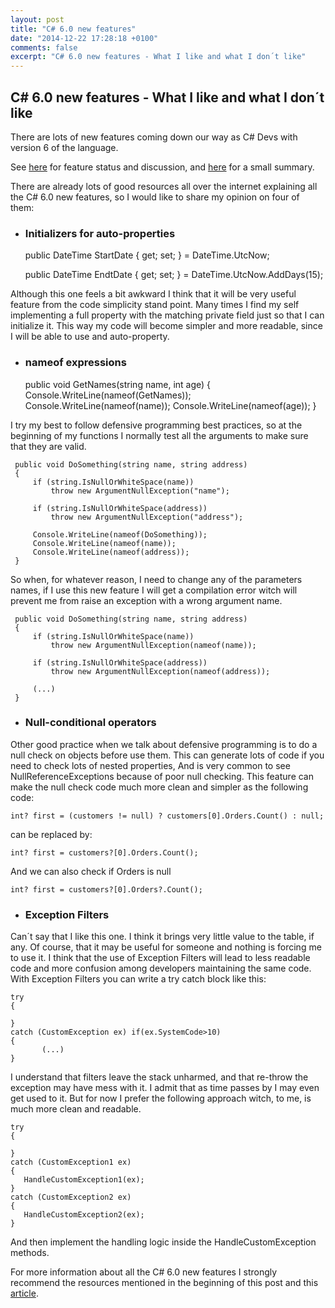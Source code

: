 ```yaml
---
layout: post
title: "C# 6.0 new features"
date: "2014-12-22 17:28:18 +0100"
comments: false
excerpt: "C# 6.0 new features - What I like and what I don´t like"
---
```


##  C# 6.0 new features - What I like and what I don´t like

There are lots of new features coming down our way as C# Devs with version 6 of the language.

See [here](http://roslyn.codeplex.com/wikipage?title=Language%20Feature%20Status "Feature Status") for feature status and discussion, and [here](http://channel9.msdn.com/Events/Visual-Studio/Connect-event-2014/116 "Features Summary") for a small summary.

There are already lots of good resources all over the internet explaining all the C# 6.0 new features, so I would like to share my opinion on four of them:

- ### Initializers for auto-properties


    public DateTime StartDate { get; set; } = DateTime.UtcNow;

    public DateTime EndtDate { get; set; } = DateTime.UtcNow.AddDays(15);


 Although this one feels a bit awkward I think that it will be very useful feature from the code simplicity stand point. Many times I find my self implementing a full property with the matching private field just so that I can initialize it. This way my code will become simpler and more readable, since I will be able to use and auto-property.


- ### nameof expressions


     public void GetNames(string name, int age)
     {
       Console.WriteLine(nameof(GetNames));
       Console.WriteLine(nameof(name));
       Console.WriteLine(nameof(age));
     }


 I try my best to follow defensive programming best practices, so at the beginning of my functions I normally test all the arguments to make sure that they are valid.

     public void DoSomething(string name, string address)
     {
         if (string.IsNullOrWhiteSpace(name))
             throw new ArgumentNullException("name");

         if (string.IsNullOrWhiteSpace(address))
             throw new ArgumentNullException("address");

         Console.WriteLine(nameof(DoSomething));
         Console.WriteLine(nameof(name));
         Console.WriteLine(nameof(address));
     }


 So when, for whatever reason, I need to change any of the parameters names, if I use this new feature I will get a compilation error witch will prevent me from raise an exception with a wrong argument name.


     public void DoSomething(string name, string address)
     {
         if (string.IsNullOrWhiteSpace(name))
             throw new ArgumentNullException(nameof(name));

         if (string.IsNullOrWhiteSpace(address))
             throw new ArgumentNullException(nameof(address));

         (...)
     }


- ### Null-conditional operators

Other good practice when we talk about defensive programming is to do a null check on objects before use them. This can generate lots of code if you need to check lots of nested properties, And is very common to see NullReferenceExceptions because of poor null checking.
This feature can make the null check code much more clean and simpler as the following code:

    int? first = (customers != null) ? customers[0].Orders.Count() : null;

can be replaced by:

    int? first = customers?[0].Orders.Count();


 And we can also check if Orders is null

    int? first = customers?[0].Orders?.Count();


- ### Exception Filters

Can´t say that I like this one. I think it brings very little value to the table, if any. Of course, that it may be useful for someone and nothing is forcing me to use it.
I think that the use of Exception Filters will lead to less readable code and more confusion among developers maintaining the same code.
With Exception Filters you can write a try catch block like this:

    try
    {

    }
    catch (CustomException ex) if(ex.SystemCode>10)
    {
           (...)
    }

 I understand that filters leave the stack unharmed, and that re-throw the exception may have mess with it. I admit that as time passes by I may even get used to it. But for now I prefer the following approach witch, to me, is much more clean and readable.

    try
    {

    }
    catch (CustomException1 ex)
    {
       HandleCustomException1(ex);
    }
    catch (CustomException2 ex)
    {
       HandleCustomException2(ex);
    }

 And then implement the handling logic inside the HandleCustomException methods.

 For more information about all the C# 6.0 new features I strongly recommend the resources mentioned in the beginning of this post and this [article](http://www.dotnetcurry.com/showarticle.aspx?ID=1042 "C# 6.0 What's New").
